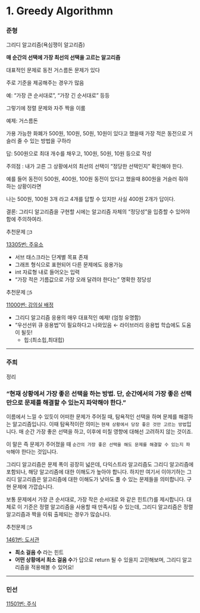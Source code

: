 # 1. Greedy Algorithmn

### 준형

그리디 알고리즘(욕심쟁이 알고리즘)

**매 순간의 선택에 가장 최선의 선택을 고르는 알고리즘**

대표적인 문제로 동전 거스름돈 문제가 있다

주로 기준을 제공해주는 경우가 많음

예: “가장 큰 순서대로”, “가장 긴 순서대로” 등등

그렇기에 정렬 문제와 자주 짝을 이룸

예제: 거스름돈

가용 가능한 화폐가 500원, 100원, 50원, 10원이 있다고 했을때 가장 적은 동전으로 거슬러 줄 수 있는 방법을 구하라

답: 500원으로 최대 개수를 채우고, 100원, 50원, 10원 등으로 작성

주의점 : 내가 고른 그 상황에서의 최선의 선택이 “정당한 선택인지” 확인해야 한다.

예를 들어 동전이 500원, 400원, 100원 동전이 있다고 했을때 800원을 거슬러 줘야 하는 상황이라면

나는 500원, 100원 3개 라고 4개를 답할 수 있지만 사실 400원 2개가 답이다.

결론: 그리디 알고리즘을 구현할 시에는 알고리즘 자체의 “정당성”을 입증할 수 있어야 함에 주의하여라. 

추천문제 `🥈3`

[13305번: 주유소](https://www.acmicpc.net/problem/13305)

- 서브 태스크라는 단계별 목표 존재
- 그래프 형식으로 표현되어 다른 문제에도 응용가능
- int 자료형 내로 들어오는 입력
- “가장 적은 기름값으로 가장 오래 달려야 한다는” 명확한 정당성

추천문제 `🥇5`

[11000번: 강의실 배정](https://www.acmicpc.net/problem/11000)

- 그리디 알고리즘 응용의 매우 대표적인 예제! (엄청 유명함)
- “우선선위 큐 응용법”이 필요하다고 나와있음 ← 라이브러리 응용법 학습에도 도움이 될듯!
    - 힙:(최소힙,최대힙)

---

### 주희

정리

### “현재 상황에서 가장 좋은 선택을 하는 방법. 단, 순간에서의 가장 좋은 선택만으로 문제를 해결할 수 있는지 파악해야 한다.”

이름에서 느낄 수 있듯이 어떠한 문제가 주어질 때, 탐욕적인 선택을 하며 문제를 해결하는 알고리즘입니다. 이때 탐욕적이란 의미는 `현재 상황에서 당장 좋은 것만 고르는 방법`입니다. 매 순간 가장 좋은 선택을 하고, 이후에 미칠 영향에 대해선 고려하지 않는 것이죠.

이 말은 즉 문제가 주어졌을 때 `순간의 가장 좋은 선택을 해도 문제를 해결할 수 있는지 파악`해야 한다는 것입니다.

그리디 알고리즘은 문제 폭이 굉장히 넓은데, 다익스트라 알고리즘도 그리디 알고리즘에 포함되나, 해당 알고리즘에 대한 이해도가 높아야 합니다. 하지만 여기서 이야기하는 그리디 알고리즘은 알고리즘에 대한 이해도가 낮아도 풀 수 있는 문제들을 의미합니다. 구현 문제에 가깝습니다.

보통 문제에서 가장 큰 순서대로, 가장 작은 순서대로 와 같은 힌트(?)를 제시합니다. 대체로 이 기준은 정렬 알고리즘을 사용할 때 만족시킬 수 있는데, 그리디 알고리즘은 정렬 알고리즘과 짝을 이뤄 출제되는 경우가 많습니다.

추천문제 `🏅5`

[1461번: 도서관](https://www.acmicpc.net/problem/1461)

- **최소 걸음 수** 라는 힌트
- **어떤 상황에서 최소 걸음 수**가 답으로 return 될 수 있을지 고민해보며, 그리디 알고리즘을 적용해볼 수 있어요!

---

### 민선

[11501번: 주식](https://www.acmicpc.net/problem/11501)